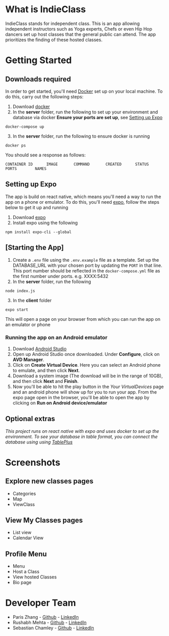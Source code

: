 # What is IndieClass
IndieClass stands for independent class. This is an app allowing independent instructors such as Yoga experts, Chefs or even Hip Hop dancers set up host classes that the general public can attend. The app prioritizes the finding of these hosted classes.

# Getting Started
## Downloads required
In order to get started, you'll need [Docker](https://www.docker.com/) set up on your local machine. To do this, carry out the following steps:
1. Download [docker](https://www.docker.com/get-started)
2. In the **server** folder, run the following to set up your environment and database via docker **Ensure your ports are set up**, see [Setting up Expo](starting-the-app)
<pre><code>docker-compose up</code></pre>
3. In the **server** folder, run the following to ensure docker is running
<pre><code>docker ps</code></pre>
You should see a response as follows:
<pre><code>CONTAINER ID      IMAGE       COMMAND       CREATED      STATUS       PORTS        NAMES</code></pre>

## Setting up Expo
The app is build on react native, which means you'll need a way to run the app on a phone or emulator. To do this, you'll need [expo](https://expo.io/), follow the steps below to get it up and running
1. Download [expo](https://expo.io/learn)
2. Install expo using the following
<pre><code>npm install expo-cli --global</code></pre>

## [Starting the App]
1. Create a `.env` file using the `.env.example` file as a template. Set up the DATABASE_URL with your chosen port by updating the `PORT` in that line. This port number should be reflected in the `docker-compose.yml` file as the first number under ports. e.g. XXXX:5432 
2. In the **server** folder, run the following
<pre><code>node index.js</code></pre>
3. In the **client** folder 
<pre><code>expo start</code></pre>
This will open a page on your browser from which you can run the app on an emulator or phone

### Running the app on an Android emulator
1. Download [Android Studio](https://developer.android.com/studio)
2. Open up Android Studio once downloaded. Under **Configure**, click on **AVD Manager**.
3. Click on **Create Virtual Device**. Here you can select an Android phone to emulate, and then click **Next**.
4. Download a system image (The download will be in the range of 10GB), and then click **Next** and **Finish**.
5. Now you'll be able to hit the play button in the *Your VirtualDevices* page and an android phone will show up for you to run your app.
From the expo page open in the browser, you'll be able to open the app by clicking on **Run on Android device/emulator**

## Optional extras
*This project runs on react native with expo and uses docker to set up the environment. To see your database in table format, you can connect the database using using [TablePlus](https://tableplus.com/)*

# Screenshots
## Explore new classes pages
* Categories
* Map
* ViewClass

## View My Classes pages
* List view
* Calendar View

## Profile Menu
* Menu
* Host a Class
* View hosted Classes
* Bio page

# Developer Team
* Paris Zhang - [Github](https://github.com/ParisQZhang) - [LinkedIn](https://www.linkedin.com/in/paris-qing-zhang/)
* Rushabh Mehta - [Github](https://github.com/RushabhM2) - [LinkedIn](www.linkedin.com/in/RushabhM2)
* Sebastian Chamley - [Github](https://github.com/chamley) - [LinkedIn](https://www.linkedin.com/in/sebastian-chamley-1277a11a1/)

